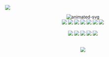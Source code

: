 ![](https://hit.yhype.me/github/profile?user_id=52111185)

<div align="center">
  <img alt="animated-svg" src="https://readme-typing-svg.demolab.com?font=Jira+Code&weight=900&size=35&duration=3000&pause=2000&color=0CF6F7&center=true&vCenter=true&repeat=true&width=700&height=100&lines=Lead+Developer+of+LibRapid;Self-Taught+Open+Source+Developer;Machine+Learning+Enthusiast" href="https://github.com/Pencilcaseman"/>
</div>

<div align="center">
  <img src="https://img.shields.io/badge/CLion-159977?style=for-the-badge&logo=clion&logoColor=white"/>
  <img src="https://img.shields.io/badge/PyCharm-77B324.svg?&style=for-the-badge&logo=PyCharm&logoColor=white"/>
  <img src="https://img.shields.io/badge/WebStorm-247AB3.svg?&style=for-the-badge&logo=WebStorm&logoColor=white"/>
  <img src="https://img.shields.io/badge/NeoVim-%2357A143.svg?&style=for-the-badge&logo=neovim&logoColor=white"/>
  <img src="https://img.shields.io/badge/VSCode-0078D4?style=for-the-badge&logo=visual%20studio%20code&logoColor=white"/>
  <img src="https://img.shields.io/badge/Obsidian-483699?style=for-the-badge&logo=Obsidian&logoColor=white"/>
  <img src="https://img.shields.io/badge/VMware-231f20?style=for-the-badge&logo=VMware&logoColor=white"/>
  <br/><br/>
  <img src="https://img.shields.io/badge/C-00599C?style=for-the-badge&logo=c&logoColor=white"/>
  <img src="https://img.shields.io/badge/C%2B%2B-00599C?style=for-the-badge&logo=c%2B%2B&logoColor=white"/>
  <img src="https://img.shields.io/badge/Python-FFD43B?style=for-the-badge&logo=python&logoColor=blue"/>
  <img src="https://img.shields.io/badge/TypeScript-007ACC?style=for-the-badge&logo=typescript&logoColor=white"/>
  <img src="https://img.shields.io/badge/LaTeX-47A141?style=for-the-badge&logo=LaTeX&logoColor=white"/>
</div>
<br/>
<br/>

<div align="center">
  <img align="center" src="https://streak-stats.demolab.com?user=Pencilcaseman&theme=neon-dark&hide_border=true" href="https://github.com/Pencilcaseman">
</div>
